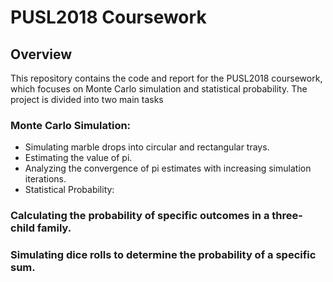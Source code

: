# PUSL2018 Coursework
## Overview
<p>This repository contains the code and report for the PUSL2018 coursework, which focuses on Monte Carlo simulation and statistical probability. The project is divided into two main tasks</p>

### Monte Carlo Simulation:
- Simulating marble drops into circular and rectangular trays.
- Estimating the value of pi.
- Analyzing the convergence of pi estimates with increasing simulation iterations.
- Statistical Probability:

### Calculating the probability of specific outcomes in a three-child family.
### Simulating dice rolls to determine the probability of a specific sum.
